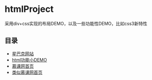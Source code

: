 # htmlProject
采用div+css实现的布局DEMO，以及一些功能性DEMO，比如css3新特性
## 目录
* [星巴克网站](starBucks "星巴克网站")
* [html功能小DEMO](htmlSmallDemo "html功能小DEMO")
* [慕课网首页](pageLayout "慕课网首页")
* [类似慕课网首页](mukeHome "类似慕课网首页")
